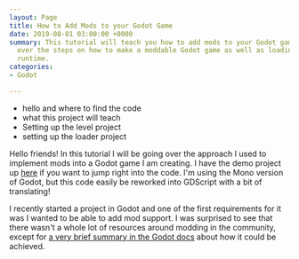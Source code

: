 ```yaml
---
layout: Page
title: How to Add Mods to your Godot Game
date: 2019-08-01 03:00:00 +0000
summary: This tutorial will teach you how to add mods to your Godot game. We'll go
  over the steps on how to make a moddable Godot game as well as loading mods in at
  runtime.
categories:
- Godot

---
```

* hello and where to find the code
* what this project will teach
* Setting up the level project
* setting up the loader project

Hello friends! In this tutorial I will be going over the approach I used to implement mods into a Godot game I am creating. I have the demo project up [here](https://github.com/ryynosaur/GodotModExample) if you want to jump right into the code. I'm using the Mono version of Godot, but this code easily be reworked into GDScript with a bit of translating!

I recently started a project in Godot and one of the first requirements for it was I wanted to be able to add mod support. I was surprised to see that there wasn't a whole lot of resources around modding in the community, except for [a very brief summary in the Godot docs](https://docs.godotengine.org/en/3.1/getting_started/workflow/export/exporting_pcks.html) about how it could be achieved.